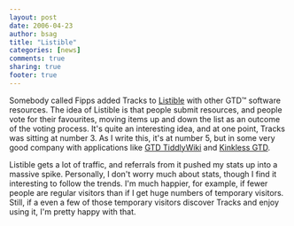 ```yaml
---
layout: post
date: 2006-04-23 
author: bsag 
title: "Listible" 
categories: [news] 
comments: true
sharing: true
footer: true
---
```


Somebody called Fipps added Tracks to [Listible](http://www.listible.com/list/gtd-software) with other GTD&trade; software resources. The idea of Listible is that people submit resources, and people vote for their favourites, moving items up and down the list as an outcome of the voting process. It's quite an interesting idea, and at one point, Tracks was sitting at number 3. As I write this, it's at number 5, but in some very good company with applications like [GTD TiddlyWiki](http://shared.snapgrid.com/gtd_tiddlywiki.html) and [Kinkless GTD](http://www.kinkless.com/).

Listible gets a lot of traffic, and referrals from it pushed my stats up into a massive spike. Personally, I don't worry much about stats, though I find it interesting to follow the trends. I'm much happier, for example, if fewer people are regular visitors than if I get huge numbers of temporary visitors. Still, if a even a few of those temporary visitors discover Tracks and enjoy using it, I'm pretty happy with that. 

 
